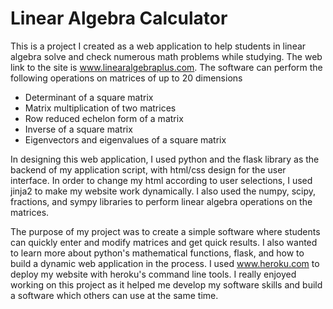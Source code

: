 # Linear Algebra Calculator
This is a project I created as a web application to help students in linear algebra solve and check numerous math problems 
while studying. The web link to the site is www.linearalgebraplus.com. The software can perform the following operations on matrices of up to 20 dimensions
  * Determinant of a square matrix
  * Matrix multiplication of two matrices
  * Row reduced echelon form of a matrix
  * Inverse of a square matrix
  * Eigenvectors and eigenvalues of a square matrix

In designing this web application, I used python and the flask library as the backend of my application script, with html/css design for the user interface. In order to change my html according to user selections, I used jinja2 to make my website work dynamically. I also used the numpy, scipy, fractions, and sympy libraries to perform linear algebra operations on the matrices. 

The purpose of my project was to create a simple software where students can quickly enter and modify matrices and get quick results. I also wanted to learn more about python's mathematical functions, flask, and how to build a dynamic web application in the process. I used www.heroku.com to deploy my website with heroku's command line tools. I really enjoyed working on this project as it helped me develop my software skills and build a software which others can use at the same time.
